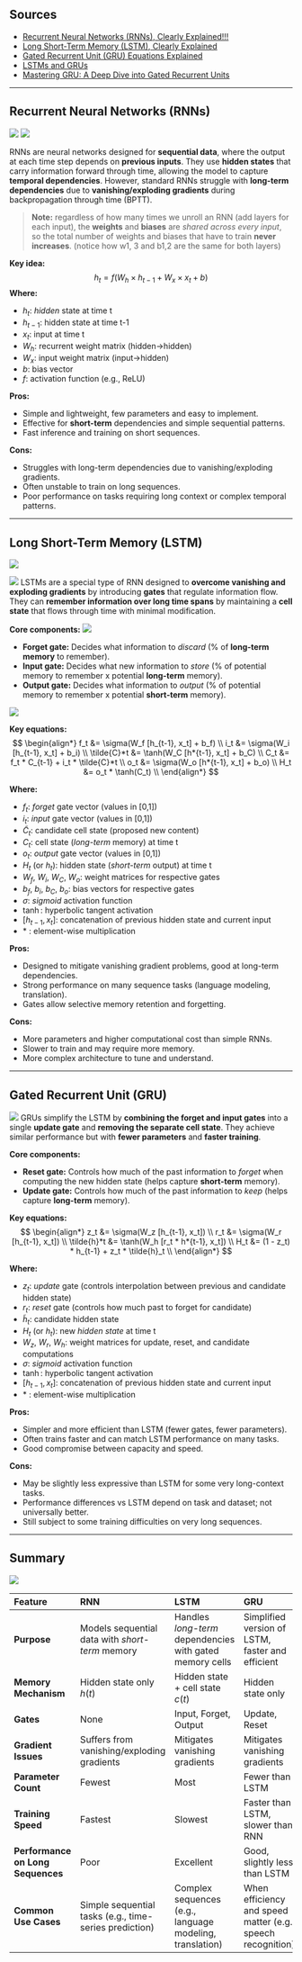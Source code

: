 ## Sources
- [Recurrent Neural Networks (RNNs), Clearly Explained!!!](https://www.youtube.com/watch?v=AsNTP8Kwu80)
- [Long Short-Term Memory (LSTM), Clearly Explained](https://www.youtube.com/watch?v=YCzL96nL7j0)
- [Gated Recurrent Unit (GRU) Equations Explained](https://www.youtube.com/watch?v=hkJNjxlEO-s)
- [LSTMs and GRUs](https://www.youtube.com/watch?v=E4c_bom0_6Y)
- [Mastering GRU: A Deep Dive into Gated Recurrent Units](https://www.youtube.com/watch?v=LMFFp5_iPh4)

---
## **Recurrent Neural Networks (RNNs)**

![](../imgs/PastedImage-29.png)
![](../imgs/PastedImage-35.png)

RNNs are neural networks designed for **sequential data**, where the output at each time step depends on **previous inputs**.
They use **hidden states** that carry information forward through time, allowing the model to capture **temporal dependencies**.
However, standard RNNs struggle with **long-term dependencies** due to **vanishing/exploding gradients** during backpropagation through time (BPTT).

> **Note:** regardless of how many times we unroll an RNN (add layers for each input), the **weights** and **biases** are *shared across every input*, so the total number of weights and biases that  have to train **never increases**. (notice how  w1, 3 and b1,2 are the same for both layers)

**Key idea:**
$$h_t = f(W_h\times h_{t-1} + W_x\times x_t + b)$$
**Where:**
- $h_t$: *hidden* state at time t
- $h_{t-1}$: hidden state at time t-1
- $x_t$: input at time t
- $W_h$: recurrent weight matrix (hidden→hidden)
- $W_x$: input weight matrix (input→hidden)
- $b$: bias vector
- $f$: activation function (e.g., ReLU)

**Pros:**
- Simple and lightweight, few parameters and easy to implement.
- Effective for **short-term** dependencies and simple sequential patterns.
- Fast inference and training on short sequences.

**Cons:**
- Struggles with long-term dependencies due to vanishing/exploding gradients.
- Often unstable to train on long sequences.
- Poor performance on tasks requiring long context or complex temporal patterns.

---
## **Long Short-Term Memory (LSTM)**
![](../imgs/PastedImage-36.png)

![](../imgs/PastedImage-37.png)
LSTMs are a special type of RNN designed to **overcome vanishing and exploding gradients** by introducing **gates** that regulate information flow.
They can **remember information over long time spans** by maintaining a **cell state** that flows through time with minimal modification.

**Core components:**
![](../imgs/PastedImage-38.png)
* **Forget gate:** Decides what information to *discard* (% of **long-term memory** to remember).
* **Input gate:** Decides what new information to *store* (% of potential memory to remember x potential **long-term** memory).
* **Output gate:** Decides what information to *output* (% of potential memory to remember x potential **short-term** memory).

![](../imgs/PastedImage-39.png)

**Key equations:**
$$
\begin{align*}
f_t &= \sigma(W_f [h_{t-1}, x_t] + b_f) \\
i_t &= \sigma(W_i [h_{t-1}, x_t] + b_i) \\
\tilde{C}*t &= \tanh(W_C [h*{t-1}, x_t] + b_C) \\
C_t &= f_t * C_{t-1} + i_t * \tilde{C}*t \\
o_t &= \sigma(W_o [h*{t-1}, x_t] + b_o) \\
H_t &= o_t * \tanh(C_t) \\
\end{align*}
$$

**Where:**
- $f_t$: *forget* gate vector (values in [0,1])
- $i_t$: *input* gate vector (values in [0,1])
- $\tilde{C}_t$: candidate cell state (proposed new content)
- $C_t$: cell state (*long-term* memory) at time t
- $o_t$: *output* gate vector (values in [0,1])
- $H_t$ (or $h_t$): hidden state (*short-term* output) at time t
- $W_f$, $W_i$, $W_C$, $W_o$: weight matrices for respective gates
- $b_f$, $b_i$, $b_C$, $b_o$: bias vectors for respective gates
- $\sigma$: *sigmoid* activation function
- $\tanh$: hyperbolic tangent activation
- $[h_{t-1}, x_t]$: concatenation of previous hidden state and current input
- $*$ : element-wise multiplication

**Pros:**
- Designed to mitigate vanishing gradient problems, good at long-term dependencies.
- Strong performance on many sequence tasks (language modeling, translation).
- Gates allow selective memory retention and forgetting.

**Cons:**
- More parameters and higher computational cost than simple RNNs.
- Slower to train and may require more memory.
- More complex architecture to tune and understand.

---

## **Gated Recurrent Unit (GRU)**
![](../imgs/PastedImage-40.png)
GRUs simplify the LSTM by **combining the forget and input gates** into a single **update gate** and **removing the separate cell state**.
They achieve similar performance but with **fewer parameters** and **faster training**.

**Core components:**
* **Reset gate:** Controls how much of the past information to *forget* when computing the new hidden state (helps capture **short-term** memory).
* **Update gate:** Controls how much of the past information to *keep* (helps capture **long-term** memory).

**Key equations:**
$$
\begin{align*}
z_t &= \sigma(W_z [h_{t-1}, x_t]) \\
r_t &= \sigma(W_r [h_{t-1}, x_t]) \\
\tilde{h}*t &= \tanh(W_h [r_t * h*{t-1}, x_t]) \\
H_t &= (1 - z_t) * h_{t-1} + z_t * \tilde{h}_t \\
\end{align*}
$$

**Where:**
- $z_t$: *update* gate (controls interpolation between previous and candidate hidden state)
- $r_t$: *reset* gate (controls how much past to forget for candidate)
- $\tilde{h}_t$: candidate hidden state
- $H_t$ (or $h_t$): new *hidden state* at time t
- $W_z$, $W_r$, $W_h$: weight matrices for update, reset, and candidate computations
- $\sigma$: *sigmoid* activation function
- $\tanh$: hyperbolic tangent activation
- $[h_{t-1}, x_t]$: concatenation of previous hidden state and current input
- $*$ : element-wise multiplication

**Pros:**
- Simpler and more efficient than LSTM (fewer gates, fewer parameters).
- Often trains faster and can match LSTM performance on many tasks.
- Good compromise between capacity and speed.

**Cons:**
- May be slightly less expressive than LSTM for some very long-context tasks.
- Performance differences vs LSTM depend on task and dataset; not universally better.
- Still subject to some training difficulties on very long sequences.

---
## Summary

![](../imgs/PastedImage-30.png)

| Feature                           | **RNN**                                                | **LSTM**                                                 | **GRU**                                                     |
| :-------------------------------- | :----------------------------------------------------- | :------------------------------------------------------- | :---------------------------------------------------------- |
| **Purpose**                       | Models sequential data with *short-term* memory        | Handles *long-term* dependencies with gated memory cells | Simplified version of LSTM, faster and efficient            |
| **Memory Mechanism**              | Hidden state only $h(t)$                               | Hidden state + cell state $c(t)$                         | Hidden state only                                           |
| **Gates**                         | None                                                   | Input, Forget, Output                                    | Update, Reset                                               |
| **Gradient Issues**               | Suffers from vanishing/exploding gradients             | Mitigates vanishing gradients                            | Mitigates vanishing gradients                               |
| **Parameter Count**               | Fewest                                                 | Most                                                     | Fewer than LSTM                                             |
| **Training Speed**                | Fastest                                                | Slowest                                                  | Faster than LSTM, slower than RNN                           |
| **Performance on Long Sequences** | Poor                                                   | Excellent                                                | Good, slightly less than LSTM                               |
| **Common Use Cases**              | Simple sequential tasks (e.g., time-series prediction) | Complex sequences (e.g., language modeling, translation) | When efficiency and speed matter (e.g., speech recognition) |

